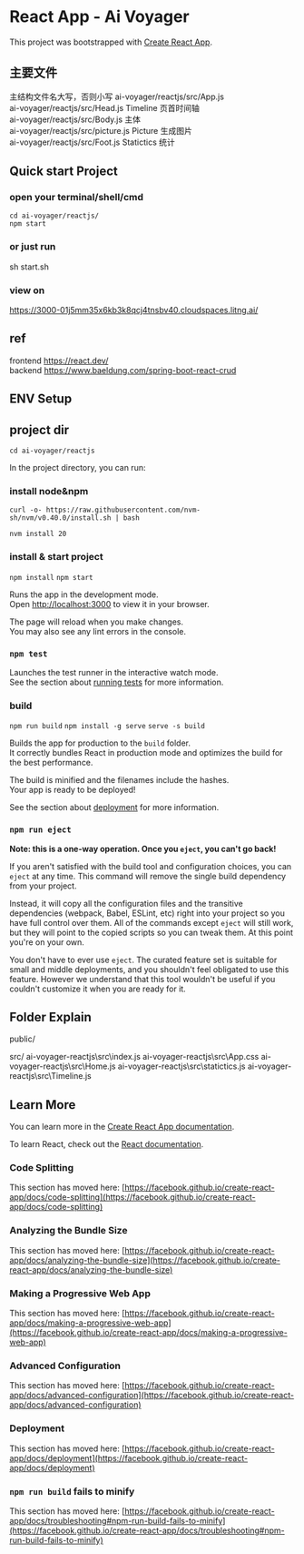 # React App - Ai Voyager

This project was bootstrapped with [Create React App](https://github.com/facebook/create-react-app).

## 主要文件
主结构文件名大写，否则小写
ai-voyager/reactjs/src/App.js  
ai-voyager/reactjs/src/Head.js Timeline 页首时间轴  
ai-voyager/reactjs/src/Body.js 主体  
ai-voyager/reactjs/src/picture.js Picture 生成图片  
ai-voyager/reactjs/src/Foot.js Statictics 统计

## Quick start Project
### open your terminal/shell/cmd
```
cd ai-voyager/reactjs/
npm start
```
### or just run
sh start.sh
### view on
https://3000-01j5mm35x6kb3k8qcj4tnsbv40.cloudspaces.litng.ai/


## ref
frontend https://react.dev/  
backend https://www.baeldung.com/spring-boot-react-crud

## ENV Setup
## project dir
`cd ai-voyager/reactjs`

In the project directory, you can run:
### install node&npm
```
curl -o- https://raw.githubusercontent.com/nvm-sh/nvm/v0.40.0/install.sh | bash

nvm install 20
```
### install & start project
`npm install`
`npm start`

Runs the app in the development mode.\
Open [http://localhost:3000](http://localhost:3000) to view it in your browser.

The page will reload when you make changes.\
You may also see any lint errors in the console.

### `npm test`

Launches the test runner in the interactive watch mode.\
See the section about [running tests](https://facebook.github.io/create-react-app/docs/running-tests) for more information.

### build
`npm run build`
`npm install -g serve`
`serve -s build`

Builds the app for production to the `build` folder.\
It correctly bundles React in production mode and optimizes the build for the best performance.

The build is minified and the filenames include the hashes.\
Your app is ready to be deployed!

See the section about [deployment](https://facebook.github.io/create-react-app/docs/deployment) for more information.

### `npm run eject`

**Note: this is a one-way operation. Once you `eject`, you can't go back!**

If you aren't satisfied with the build tool and configuration choices, you can `eject` at any time. This command will remove the single build dependency from your project.

Instead, it will copy all the configuration files and the transitive dependencies (webpack, Babel, ESLint, etc) right into your project so you have full control over them. All of the commands except `eject` will still work, but they will point to the copied scripts so you can tweak them. At this point you're on your own.

You don't have to ever use `eject`. The curated feature set is suitable for small and middle deployments, and you shouldn't feel obligated to use this feature. However we understand that this tool wouldn't be useful if you couldn't customize it when you are ready for it.

## Folder Explain

public/

src/
    ai-voyager-reactjs\src\index.js
    ai-voyager-reactjs\src\App.css
    ai-voyager-reactjs\src\Home.js
    ai-voyager-reactjs\src\statictics.js
    ai-voyager-reactjs\src\Timeline.js

## Learn More

You can learn more in the [Create React App documentation](https://facebook.github.io/create-react-app/docs/getting-started).

To learn React, check out the [React documentation](https://reactjs.org/).

### Code Splitting

This section has moved here: [https://facebook.github.io/create-react-app/docs/code-splitting](https://facebook.github.io/create-react-app/docs/code-splitting)

### Analyzing the Bundle Size

This section has moved here: [https://facebook.github.io/create-react-app/docs/analyzing-the-bundle-size](https://facebook.github.io/create-react-app/docs/analyzing-the-bundle-size)

### Making a Progressive Web App

This section has moved here: [https://facebook.github.io/create-react-app/docs/making-a-progressive-web-app](https://facebook.github.io/create-react-app/docs/making-a-progressive-web-app)

### Advanced Configuration

This section has moved here: [https://facebook.github.io/create-react-app/docs/advanced-configuration](https://facebook.github.io/create-react-app/docs/advanced-configuration)

### Deployment

This section has moved here: [https://facebook.github.io/create-react-app/docs/deployment](https://facebook.github.io/create-react-app/docs/deployment)

### `npm run build` fails to minify

This section has moved here: [https://facebook.github.io/create-react-app/docs/troubleshooting#npm-run-build-fails-to-minify](https://facebook.github.io/create-react-app/docs/troubleshooting#npm-run-build-fails-to-minify)

